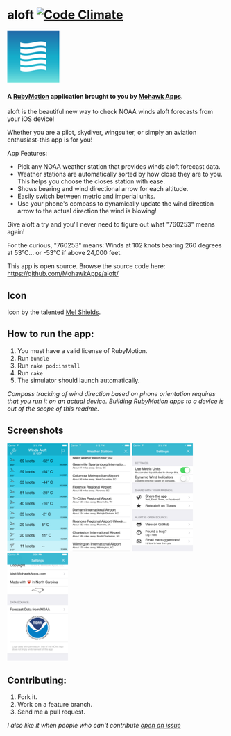 # aloft [![Code Climate](https://codeclimate.com/github/MohawkApps/aloft.png)](https://codeclimate.com/github/MohawkApps/aloft)
![App Icon](resources/Icon-120.png)

#### A [RubyMotion](http://www.rubymotion.com/) application brought to you by [Mohawk Apps](http://www.mohawkapps.com/).

aloft is the beautiful new way to check NOAA winds aloft forecasts from your iOS device! 

Whether you are a pilot, skydiver, wingsuiter, or simply an aviation enthusiast-this app is for you! 

App Features: 

* Pick any NOAA weather station that provides winds aloft forecast data. 
* Weather stations are automatically sorted by how close they are to you. This helps you choose the closes station with ease. 
* Shows bearing and wind directional arrow for each altitude. 
* Easily switch between metric and imperial units. 
* Use your phone's compass to dynamically update the wind direction arrow to the actual direction the wind is blowing! 

Give aloft a try and you'll never need to figure out what "760253" means again! 

For the curious, "760253" means: Winds at 102 knots bearing 260 degrees at 53°C... or -53°C if above 24,000 feet. 

This app is open source. Browse the source code here: https://github.com/MohawkApps/aloft/

## Icon

Icon by the talented [Mel Shields](http://dribbble.com/shieldsma91).

## How to run the app:

1. You must have a valid license of RubyMotion.
2. Run `bundle`
3. Run `rake pod:install`
4. Run `rake`
5. The simulator should launch automatically.

*Compass tracking of wind direction based on phone orientation requires that you run it on an actual device. Building RubyMotion apps to a device is out of  the scope of this readme.*

## Screenshots

<a href="_marketing/screenshots/1.0.0/iPhone4/1.png"><img src="_marketing/screenshots/1.0.0/iPhone4/1.png" alt="Screenshot" width="140" /></a> <a href="_marketing/screenshots/1.0.0/iPhone4/2.png"><img src="_marketing/screenshots/1.0.0/iPhone4/2.png" alt="Screenshot" width="140" /></a> <a href="_marketing/screenshots/1.0.0/iPhone4/3.png"><img src="_marketing/screenshots/1.0.0/iPhone4/3.png" alt="Screenshot" width="140" /></a> <a href="_marketing/screenshots/1.0.0/iPhone4/4.png"><img src="_marketing/screenshots/1.0.0/iPhone4/4.png" alt="Screenshot" width="140"  /></a>

## Contributing:

1. Fork it.
2. Work on a feature branch.
3. Send me a pull request.

*I also like it when people who can't contribute [open an issue](https://github.com/MohawkApps/aloft/issues)*
